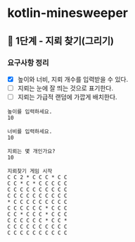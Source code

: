 # kotlin-minesweeper

## 🚀 1단계 - 지뢰 찾기(그리기)

### 요구사항 정리
- [x] 높이와 너비, 지뢰 개수를 입력받을 수 있다.
- [ ] 지뢰는 눈에 잘 띄는 것으로 표기한다.
- [ ] 지뢰는 가급적 랜덤에 가깝게 배치한다.

```text
높이를 입력하세요.
10

너비를 입력하세요.
10

지뢰는 몇 개인가요?
10

지뢰찾기 게임 시작
C C 2 * C C C * C C
C C * C * C C C C C
C C C C C C C C C C
C C C C C C C C C C
* C C C C C C C C C
C C C C C C * C C C
C C * C C C * C C C
C C C C C C * C C *
C C C C C C C C C C
C C C C C C C C C C
```
